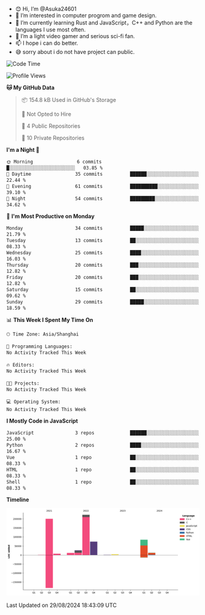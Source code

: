 - 😊 Hi, I’m @Asuka24601
- 👀 I’m interested in computer progrom and game design.
- 🌱 I’m currently learning Rust and JavaScript，C++ and Python are the languages I use most often.
- 💞️ I’m a light video gamer and serious sci-fi fan.
- 📫 I hope i can do better.
- 😅 sorry about i do not have project can public.

<!--START_SECTION:waka-->
![Code Time](http://img.shields.io/badge/Code%20Time-667%20hrs%2045%20mins-blue)

![Profile Views](http://img.shields.io/badge/Profile%20Views-0-blue)

**🐱 My GitHub Data** 

> 📦 154.8 kB Used in GitHub's Storage 
 > 
> 🚫 Not Opted to Hire
 > 
> 📜 4 Public Repositories 
 > 
> 🔑 10 Private Repositories 
 > 
**I'm a Night 🦉** 

```text
🌞 Morning                6 commits           █░░░░░░░░░░░░░░░░░░░░░░░░   03.85 % 
🌆 Daytime                35 commits          ██████░░░░░░░░░░░░░░░░░░░   22.44 % 
🌃 Evening                61 commits          ██████████░░░░░░░░░░░░░░░   39.10 % 
🌙 Night                  54 commits          █████████░░░░░░░░░░░░░░░░   34.62 % 
```
📅 **I'm Most Productive on Monday** 

```text
Monday                   34 commits          █████░░░░░░░░░░░░░░░░░░░░   21.79 % 
Tuesday                  13 commits          ██░░░░░░░░░░░░░░░░░░░░░░░   08.33 % 
Wednesday                25 commits          ████░░░░░░░░░░░░░░░░░░░░░   16.03 % 
Thursday                 20 commits          ███░░░░░░░░░░░░░░░░░░░░░░   12.82 % 
Friday                   20 commits          ███░░░░░░░░░░░░░░░░░░░░░░   12.82 % 
Saturday                 15 commits          ██░░░░░░░░░░░░░░░░░░░░░░░   09.62 % 
Sunday                   29 commits          █████░░░░░░░░░░░░░░░░░░░░   18.59 % 
```


📊 **This Week I Spent My Time On** 

```text
🕑︎ Time Zone: Asia/Shanghai

💬 Programming Languages: 
No Activity Tracked This Week

🔥 Editors: 
No Activity Tracked This Week

🐱‍💻 Projects: 
No Activity Tracked This Week

💻 Operating System: 
No Activity Tracked This Week
```

**I Mostly Code in JavaScript** 

```text
JavaScript               3 repos             ██████░░░░░░░░░░░░░░░░░░░   25.00 % 
Python                   2 repos             ████░░░░░░░░░░░░░░░░░░░░░   16.67 % 
Vue                      1 repo              ██░░░░░░░░░░░░░░░░░░░░░░░   08.33 % 
HTML                     1 repo              ██░░░░░░░░░░░░░░░░░░░░░░░   08.33 % 
Shell                    1 repo              ██░░░░░░░░░░░░░░░░░░░░░░░   08.33 % 
```



**Timeline**

![Lines of Code chart](https://raw.githubusercontent.com/Asuka24601/Asuka24601/main/assets/bar_graph.png)


 Last Updated on 29/08/2024 18:43:09 UTC
<!--END_SECTION:waka-->
